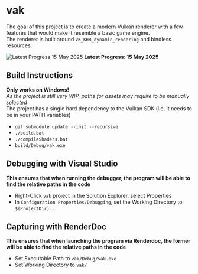 # vak
The goal of this project is to create a modern Vulkan renderer with a few features that would make it resemble a basic game engine. <br>
The renderer is built around `VK_KHR_dynamic_rendering` and bindless resources.

![Latest Progress 15 May 2025](./latest_progress_15_May_2025.png)
**Latest Progress: 15 May 2025**

## Build Instructions
**Only works on Windows!** <br>
*As the project is still very WIP, paths for assets may require to be manually selected* <br>
The project has a single hard dependency to the Vulkan SDK (i.e. it needs to be in your PATH variables)
- `git submodule update --init --recursive`
- `./build.bat`
- `./compileShaders.bat`
- `build/Debug/vak.exe`

## Debugging with Visual Studio
**This ensures that when running the debugger, the program will be able to find the relative paths in the code**
- Right-Click `vak` project in the Solution Explorer, select Properties
- In `Configuration Properties/Debugging`, set the Working Directory to `$(ProjectDir)..`

## Capturing with RenderDoc
**This ensures that when launching the program via Renderdoc, the former will be able to find the relative paths in the code**
- Set Executable Path to `vak/Debug/vak.exe`
- Set Working Directory to `vak/`
